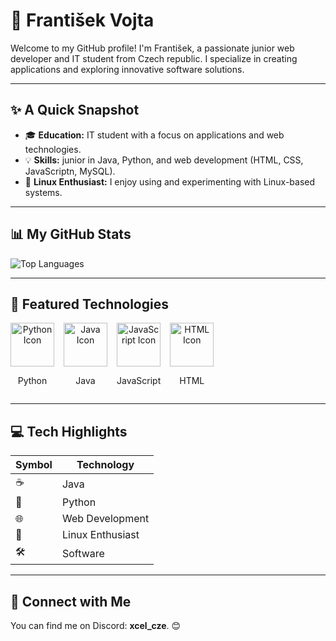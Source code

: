 # 👋 František Vojta

Welcome to my GitHub profile! I'm František, a passionate junior web developer and IT student from Czech republic. I specialize in creating applications and exploring innovative software solutions.

---

## ✨ A Quick Snapshot

- 🎓 **Education:** IT student with a focus on applications and web technologies.
- 💡 **Skills:** junior in Java, Python, and web development (HTML, CSS, JavaScriptn, MySQL).
- 🐧 **Linux Enthusiast:** I enjoy using and experimenting with Linux-based systems.

---

## 📊 My GitHub Stats

<img src="https://github-readme-stats.vercel.app/api/top-langs/?username=frantisek-vojta&langs_count=4&layout=compact&theme=dark&exclude_repo=starbucks-vojta,animacce-JS" alt="Top Languages" />

---
## 🚀 Featured Technologies

<div style="display: flex; align-items: center; gap: 15px; flex-wrap: wrap;">
  <div style="text-align: center;">
    <img src="https://techstack-generator.vercel.app/python-icon.svg" alt="Python Icon" width="70" height="70">
    <p>Python</p>
  </div>
  <div style="text-align: center;">
    <img src="https://techstack-generator.vercel.app/java-icon.svg" alt="Java Icon" width="70" height="70">
    <p>Java</p>
  </div>
  <div style="text-align: center;">
    <img src="https://techstack-generator.vercel.app/javascript-icon.svg" alt="JavaScript Icon" width="70" height="70">
    <p>JavaScript</p>
  </div>
  <div style="text-align: center;">
    <img src="https://techstack-generator.vercel.app/html-icon.svg" alt="HTML Icon" width="70" height="70">
    <p>HTML</p>
  </div>
</div>


---

## 💻 Tech Highlights

| Symbol | Technology       |
|--------|------------------|
| ☕     | Java             |
| 🐍     | Python           |
| 🌐     | Web Development  |
| 🐧     | Linux Enthusiast |
| 🛠️     | Software         |

---

## 🤝 Connect with Me

You can find me on Discord: **xcel_cze**. 😊
